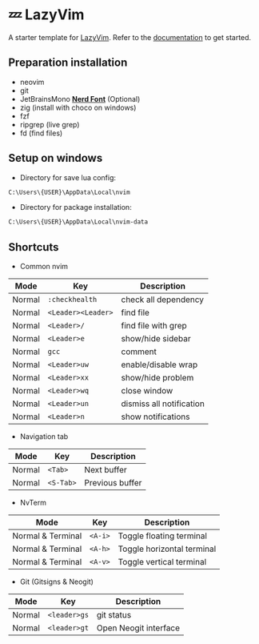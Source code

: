 # 💤 LazyVim

A starter template for [LazyVim](https://github.com/LazyVim/LazyVim).
Refer to the [documentation](https://lazyvim.github.io/installation) to get started.

## Preparation installation

- neovim
- git
- JetBrainsMono **[Nerd Font](https://www.nerdfonts.com/font-downloads)** (Optional)
- zig (install with choco on windows)
- fzf
- ripgrep (live grep)
- fd (find files)

## Setup on windows

- Directory for save lua config:

```sh
C:\Users\{USER}\AppData\Local\nvim
```

- Directory for package installation:

```sh
C:\Users\{USER}\AppData\Local\nvim-data
```

## Shortcuts

- Common nvim

| Mode   | Key                | Description              |
| ------ | ------------------ | ------------------------ |
| Normal | `:checkhealth `    | check all dependency     |
| Normal | `<Leader><Leader>` | find file                |
| Normal | `<Leader>/`        | find file with grep      |
| Normal | `<Leader>e`        | show/hide sidebar        |
| Normal | `gcc`              | comment                  |
| Normal | `<Leader>uw`       | enable/disable wrap      |
| Normal | `<Leader>xx`       | show/hide problem        |
| Normal | `<Leader>wq`       | close window             |
| Normal | `<Leader>un`       | dismiss all notification |
| Normal | `<Leader>n`        | show notifications       |

- Navigation tab

| Mode   | Key       | Description     |
| ------ | --------- | --------------- |
| Normal | `<Tab>`   | Next buffer     |
| Normal | `<S-Tab>` | Previous buffer |

- NvTerm

| Mode              | Key     | Description                |
| ----------------- | ------- | -------------------------- |
| Normal & Terminal | `<A-i>` | Toggle floating terminal   |
| Normal & Terminal | `<A-h>` | Toggle horizontal terminal |
| Normal & Terminal | `<A-v>` | Toggle vertical terminal   |

- Git (Gitsigns & Neogit)

| Mode   | Key          | Description           |
| ------ | ------------ | --------------------- |
| Normal | `<leader>gs` | git status            |
| Normal | `<leader>gt` | Open Neogit interface |

